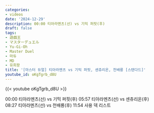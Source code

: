 ```yaml
---
categories:
- videos
date: '2024-12-29'
description: 00:00 티아라멘츠(선) vs 기믹 퍼핏(후)
draft: false
tags:
- 遊戯王
- マスターデュエル
- Yu-Gi-Oh
- Master Duel
- 마듀
- MD
- 유희왕
title: '[마스터 듀얼] 티아라멘츠 vs 기믹 퍼핏, 센츄리온, 천배룡 [스탠다드]'
youtube_id: oKgTgrb_d8U
---
```



{{< youtube oKgTgrb_d8U >}}

00:00 티아라멘츠(선) vs 기믹 퍼핏(후)
05:57 티아라멘츠(선) vs 센츄리온(후)
08:27 티아라멘츠(선) vs 천배룡(후)
11:54 사용 덱 리스트